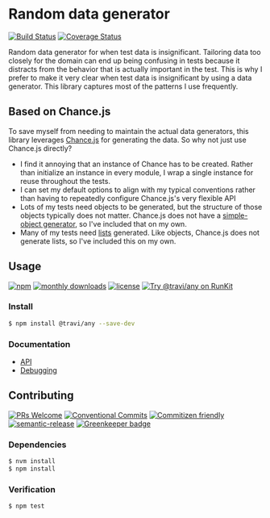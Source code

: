 # Random data generator

<!-- status badges -->

[![Build Status](https://img.shields.io/travis/travi/any.svg)](https://travis-ci.org/travi/any)
[![Coverage Status](http://img.shields.io/coveralls/travi/any.svg)](https://coveralls.io/r/travi/any?branch=master)

Random data generator for when test data is insignificant. Tailoring data too
closely for the domain can end up being confusing in tests because it distracts
from the behavior that is actually important in the test. This is why I prefer
to make it very clear when test data is insignificant by using a data generator.
This library captures most of the patterns I use frequently.

## Based on Chance.js

To save myself from needing to maintain the actual data generators, this library
leverages [Chance.js](http://chancejs.com/) for generating the data. So why not
just use Chance.js directly?

* I find it annoying that an instance of Chance has to be created. Rather than
  initialize an instance in every module, I wrap a single instance for reuse
  throughout the tests.
* I can set my default options to align with my typical conventions rather than
  having to repeatedly configure Chance.js's very flexible API
* Lots of my tests need objects to be generated, but the structure of those
  objects typically does not matter. Chance.js does not have a
  [simple-object generator](docs/API.md#simpleobject), so I've included that on
  my own.
* Many of my tests need [lists](docs/API.md#listof) generated. Like objects,
  Chance.js does not generate lists, so I've included this on my own.

## Usage

<!-- consumer badges -->

[![npm](https://img.shields.io/npm/v/@travi/any.svg?style=flat)](https://www.npmjs.com/package/@travi/any)
[![monthly downloads](https://img.shields.io/npm/dm/@travi/any.svg?style=flat)](https://www.npmjs.com/package/@travi/any)
[![license](https://img.shields.io/github/license/travi/any.svg?style=flat)](LICENSE)
[![Try @travi/any on RunKit](https://badge.runkitcdn.com/@travi/any.svg)](https://npm.runkit.com/@travi/any)

### Install

```sh
$ npm install @travi/any --save-dev
```

### Documentation

* [API](docs/API.md)
* [Debugging](docs/DEBUG.md)

## Contributing

<!-- contribution badges -->

[![PRs Welcome][prs-badge]][prs]
[![Conventional Commits](https://img.shields.io/badge/Conventional%20Commits-1.0.0-yellow.svg)](https://conventionalcommits.org)
[![Commitizen friendly](https://img.shields.io/badge/commitizen-friendly-brightgreen.svg)](http://commitizen.github.io/cz-cli/)
[![semantic-release](https://img.shields.io/badge/%20%20%F0%9F%93%A6%F0%9F%9A%80-semantic--release-e10079.svg)](https://github.com/semantic-release/semantic-release)
[![Greenkeeper badge](https://badges.greenkeeper.io/travi/any.svg)](https://greenkeeper.io/)

### Dependencies

```sh
$ nvm install
$ npm install
```

### Verification

```sh
$ npm test
```

[prs-badge]: https://img.shields.io/badge/PRs-welcome-brightgreen.svg

[prs]: http://makeapullrequest.com
